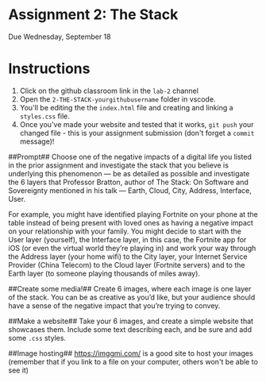 # Assignment 2: The Stack
Due Wednesday, September 18

# Instructions
1. Click on the github classroom link in the `lab-2` channel
2. Open the `2-THE-STACK-yourgithubusername` folder in vscode.
3. You'll be editing the the `index.html` file and creating and linking a `styles.css` file. 
4. Once you've made your website and tested that it works, `git push` your changed file - this is your assignment submission (don't forget a `commit` message)!

##Prompt##
Choose one of the negative impacts of a digital life you listed in the prior assignment and investigate the stack that you believe is underlying this phenomenon — be as detailed as possible and investigate the 6 layers that Professor Bratton, author of The Stack: On Software and Sovereignty mentioned in his talk — Earth, Cloud, City, Address, Interface, User. 

For example, you might have identified playing Fortnite on your phone at the table instead of being present with loved ones as having a negative impact on your relationship with your family. You might decide to start with the User layer (yourself), the Interface layer, in this case, the Fortnite app for iOS (or even the virtual world they’re playing in) and work your way through the Address layer (your home wifi) to the City layer, your Internet Service Provider (China Telecom) to the Cloud layer (Fortnite servers) and to the Earth layer (to someone playing thousands of miles away).

##Create some media!##
Create 6 images, where each image is one layer of the stack. You can be as creative as you’d like, but your audience should have a sense of the negative impact that you’re trying to convey. 

##Make a website##
Take your 6 images, and create a simple website that showcases them. Include some text describing each, and be sure and add some `.css` styles.

##Image hosting##
https://imggmi.com/ is a good site to host your images (remember that if you link to a file on your computer, others won't be able to see it)
